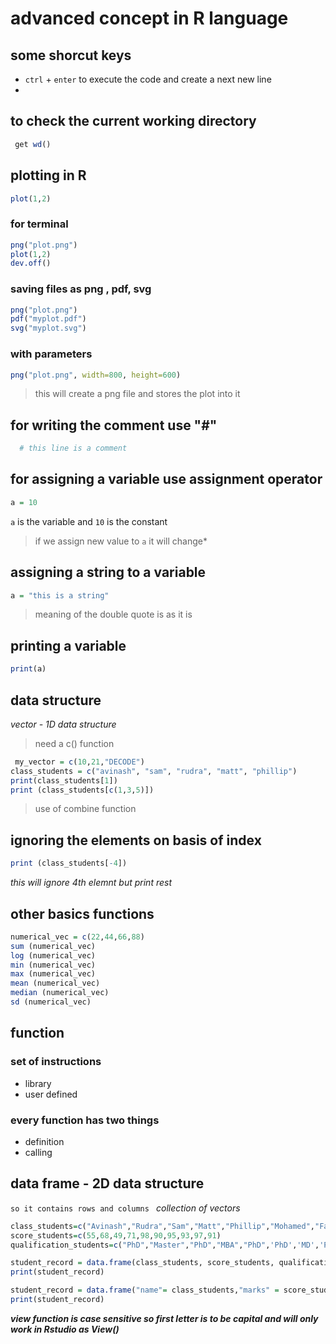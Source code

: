 # advanced concept in R language
## some shorcut keys 
- `ctrl` + `enter` to execute the code and create a next new line
- 
## to check the current working directory
```r
 get wd()
 ```
## plotting in R
```r
plot(1,2)
```
### for terminal 
```r
png("plot.png")
plot(1,2)
dev.off()
```

### saving files as png , pdf, svg
```r
png("plot.png")
pdf("myplot.pdf")
svg("myplot.svg")
```
### with parameters
```r
png("plot.png", width=800, height=600)
```
> this will create a png file and stores the plot into it

## for writing the comment use "#"
```r
  # this line is a comment 
```

## for assigning a variable use assignment operator
```r
a = 10
```
`a` is the variable and `10` is the constant
> if we assign new value to `a` it will change*

## assigning a string to a variable
```r
a = "this is a string"
```
> meaning of the double quote is as it is

## printing a variable
```r
print(a)
```

## data structure
*vector - 1D data structure*
> need a c() function
```r
 my_vector = c(10,21,"DECODE") 
class_students = c("avinash", "sam", "rudra", "matt", "phillip")
print(class_students[1]) 
print (class_students[c(1,3,5)])
```
> use of combine function

## ignoring the elements on basis of index
```r
print (class_students[-4])
```
*this will ignore 4th elemnt but print rest*

## other basics functions
```r
numerical_vec = c(22,44,66,88)
sum (numerical_vec)
log (numerical_vec)
min (numerical_vec)
max (numerical_vec)
mean (numerical_vec)
median (numerical_vec)
sd (numerical_vec)
```

## function
### set of instructions
* library
* user defined
### every function has two things
* definition
* calling

## data frame - 2D data structure 
`so it contains rows and columns `
*collection of vectors*

```r
class_students=c("Avinash","Rudra","Sam","Matt","Phillip","Mohamed","Fazdly","Alias","Suhaili","Lily")
score_students=c(55,68,49,71,98,90,95,93,97,91)
qualification_students=c("PhD","Master","PhD","MBA","PhD",'PhD','MD','PhD','MD','PhD') 

student_record = data.frame(class_students, score_students, qualification_students)
print(student_record) 

student_record = data.frame("name"= class_students,"marks" = score_students, "qualification" = qualification_students)
print(student_record) 
```
***view function is case sensitive so first letter is to be capital and will only work in Rstudio as View()***

